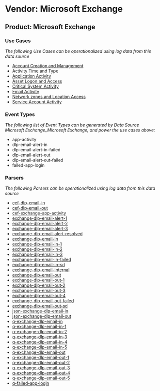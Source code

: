 Vendor: Microsoft Exchange
==========================
Product: Microsoft Exchange
---------------------------

### Use Cases

_The following Use Cases can be operationalized using log data from this data source_

* [Account Creation and Management](../UseCases/usecase_account_creation_and_management.md)
* [Activity Time  and Type](../UseCases/usecase_activity_time__and_type.md)
* [Application Activity](../UseCases/usecase_application_activity.md)
* [Asset Logon and Access](../UseCases/usecase_asset_logon_and_access.md)
* [Critical System Activity](../UseCases/usecase_critical_system_activity.md)
* [Email Activity](../UseCases/usecase_email_activity.md)
* [Network zones and Location Access](../UseCases/usecase_network_zones_and_location_access.md)
* [Service Account Activity](../UseCases/usecase_service_account_activity.md)


### Event Types

_The following list of Event Types can be generated by Data Source Microsoft Exchange_Microsoft Exchange, and power the use cases above:_

- app-activity
- dlp-email-alert-in
- dlp-email-alert-in-failed
- dlp-email-alert-out
- dlp-email-alert-out-failed
- failed-app-login


### Parsers

_The following Parsers can be operationalized using log data from this data source_

* [cef-dlp-email-in](../Parsers/parserContent_cef-dlp-email-in.md)
* [cef-dlp-email-out](../Parsers/parserContent_cef-dlp-email-out.md)
* [cef-exchange-app-activity](../Parsers/parserContent_cef-exchange-app-activity.md)
* [exchange-dlp-email-alert-1](../Parsers/parserContent_exchange-dlp-email-alert-1.md)
* [exchange-dlp-email-alert-2](../Parsers/parserContent_exchange-dlp-email-alert-2.md)
* [exchange-dlp-email-alert-3](../Parsers/parserContent_exchange-dlp-email-alert-3.md)
* [exchange-dlp-email-alert-resolved](../Parsers/parserContent_exchange-dlp-email-alert-resolved.md)
* [exchange-dlp-email-in](../Parsers/parserContent_exchange-dlp-email-in.md)
* [exchange-dlp-email-in-1](../Parsers/parserContent_exchange-dlp-email-in-1.md)
* [exchange-dlp-email-in-2](../Parsers/parserContent_exchange-dlp-email-in-2.md)
* [exchange-dlp-email-in-3](../Parsers/parserContent_exchange-dlp-email-in-3.md)
* [exchange-dlp-email-in-failed](../Parsers/parserContent_exchange-dlp-email-in-failed.md)
* [exchange-dlp-email-in-sd](../Parsers/parserContent_exchange-dlp-email-in-sd.md)
* [exchange-dlp-email-internal](../Parsers/parserContent_exchange-dlp-email-internal.md)
* [exchange-dlp-email-out](../Parsers/parserContent_exchange-dlp-email-out.md)
* [exchange-dlp-email-out-1](../Parsers/parserContent_exchange-dlp-email-out-1.md)
* [exchange-dlp-email-out-2](../Parsers/parserContent_exchange-dlp-email-out-2.md)
* [exchange-dlp-email-out-3](../Parsers/parserContent_exchange-dlp-email-out-3.md)
* [exchange-dlp-email-out-4](../Parsers/parserContent_exchange-dlp-email-out-4.md)
* [exchange-dlp-email-out-failed](../Parsers/parserContent_exchange-dlp-email-out-failed.md)
* [exchange-dlp-email-out-sd](../Parsers/parserContent_exchange-dlp-email-out-sd.md)
* [json-exchange-dlp-email-in](../Parsers/parserContent_json-exchange-dlp-email-in.md)
* [json-exchange-dlp-email-out](../Parsers/parserContent_json-exchange-dlp-email-out.md)
* [q-exchange-dlp-email-in](../Parsers/parserContent_q-exchange-dlp-email-in.md)
* [q-exchange-dlp-email-in-1](../Parsers/parserContent_q-exchange-dlp-email-in-1.md)
* [q-exchange-dlp-email-in-2](../Parsers/parserContent_q-exchange-dlp-email-in-2.md)
* [q-exchange-dlp-email-in-3](../Parsers/parserContent_q-exchange-dlp-email-in-3.md)
* [q-exchange-dlp-email-in-4](../Parsers/parserContent_q-exchange-dlp-email-in-4.md)
* [q-exchange-dlp-email-in-5](../Parsers/parserContent_q-exchange-dlp-email-in-5.md)
* [q-exchange-dlp-email-out](../Parsers/parserContent_q-exchange-dlp-email-out.md)
* [q-exchange-dlp-email-out-1](../Parsers/parserContent_q-exchange-dlp-email-out-1.md)
* [q-exchange-dlp-email-out-2](../Parsers/parserContent_q-exchange-dlp-email-out-2.md)
* [q-exchange-dlp-email-out-3](../Parsers/parserContent_q-exchange-dlp-email-out-3.md)
* [q-exchange-dlp-email-out-4](../Parsers/parserContent_q-exchange-dlp-email-out-4.md)
* [q-exchange-dlp-email-out-5](../Parsers/parserContent_q-exchange-dlp-email-out-5.md)
* [q-failed-app-login](../Parsers/parserContent_q-failed-app-login.md)
